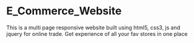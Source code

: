 # E_Commerce_Website

This is a multi page responsive website built using html5, css3, js and jquery for online trade. 
Get experience of all your fav stores in one place
